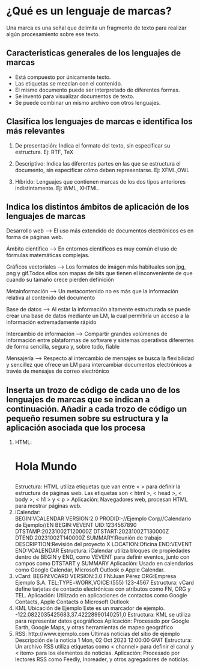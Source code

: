 # ¿Qué es un lenguaje de marcas?
Una marca es una señal que delimita un fragmento de texto para realizar algún procesamiento sobre ese texto. 
## Caracteristicas generales de los lenguajes de marcas ##
- Está compuesto por únicamente texto.
- Las etiquetas se mezclan con el contenido.
- El mismo documento puede ser interpretado de diferentes formas.
- Se inventó para visualizar documentos de texto.
- Se puede combinar un mismo archivo con otros lenguajes.
## Clasifica los lenguajes de marcas e identifica los más relevantes ##
1. De presentación:
   Indica el formato del texto, sin especificar su estructura. Ej: RTF, TeX

2. Descriptivo:
   Indica las diferentes partes en las que se estructura el documento, sin especificar cómo deben representarse. Ej: XFML,OWL

3. Híbrido:
   Lenguajes que contienen marcas de los dos tipos anteriores indistintamente. Ej: WML, XHTML.
## Indica los distintos ámbitos de aplicación de los lenguajes de marcas ##
Desarrollo web -->  El uso más extendido de documentos electrónicos es en forma de páginas web.

Ámbito científico --> En entornos científicos es muy común el uso de fórmulas
matemáticas complejas.

Gráficos vectoriales --> Los formatos de imágen más habituales son jpg, png y gif.Todos ellos son mapas de bits que tienen el inconveniente de que cuando su tamaño crece pierden definición

Metainformación --> Un metacontenido no es más que la información relativa al contenido del documento

Base de datos --> Al estar la información altamente estructurada se puede crear una base de datos mediante un LM, la cual permitiría un acceso a la información extremadamente rápido 

Intercambio de información --> Compartir grandes volúmenes de información entre plataformas de software y sistemas operativos diferentes de forma sencilla, segura y, sobre todo, fiable

Mensajería -->  Respecto al intercambio de mensajes se busca la flexibilidad y sencillez que ofrece un LM para intercambiar documentos electrónicos a través de mensajes de correo electrónico

## Inserta un trozo de código de cada uno de los lenguajes de marcas que se indican a continuación. Añadir a cada trozo de código un pequeño resumen sobre su estructura y la aplicación asociada que los procesa ##
1. HTML:
   <h1>
   <p>
   Hola Mundo
   </p>
   </h1>
   Estructura: HTML utiliza etiquetas que van entre < > para definir la estructura de páginas web. Las etiquetas son < html >, < head >, < body >, < h1 > y < p > Aplicación: Navegadores web, procesan HTML para mostrar páginas web.
2. iCalendar:   
    BEGIN:VCALENDAR
    VERSION:2.0
    PRODID:-//Ejemplo Corp//Calendario de Ejemplo//EN
    BEGIN:VEVENT
    UID:1234567890
    DTSTAMP:20231002T120000Z
    DTSTART:20231002T130000Z
    DTEND:20231002T140000Z
    SUMMARY:Reunión de trabajo
    DESCRIPTION:Revisión del proyecto X
    LOCATION:Oficina
    END:VEVENT
    END:VCALENDAR
    Estructura: iCalendar utiliza bloques de propiedades dentro de BEGIN y END, como VEVENT para definir eventos, junto con campos como DTSTART y SUMMARY
    Aplicación: Usado en calendarios como Google Calendar, Microsoft Outlook o Apple Calendar.
3. vCard:
    BEGIN:VCARD
    VERSION:3.0
    FN:Juan Pérez
    ORG:Empresa Ejemplo S.A.
    TEL;TYPE=WORK,VOICE:(555) 123-4567
    Estructura: vCard define tarjetas de contacto electrónicas con atributos como FN, ORG y TEL.
    Aplicación: Utilizado en aplicaciones de contactos como Google Contacts, Apple Contacts o Microsoft Outlook
4. KML
   <?xml version="1.0" encoding="UTF-8"?>
    <Placemark>
        <name>Ubicación de Ejemplo</name>
        <description>Este es un marcador de ejemplo.</description>
        <Point>
        <coordinates>-122.0822035425683,37.42228990140251,0</coordinates>
        </Point>
    </Placemark>
    </kml>
    Estructura: KML se utiliza para representar datos geográficos
    Aplicación: Procesado por Google Earth, Google Maps, y otras herramientas de mapeo geográfico
5. RSS:
    <?xml version="1.0"?>
    <channel>
        <title>Noticias de Ejemplo</title>
        <link>http://www.ejemplo.com</link>
        <description>Últimas noticias del sitio de ejemplo</description>
        <item>
        <title>Título de la noticia 1</title>
        <description>Descripción de la noticia 1</description>
        <pubDate>Mon, 02 Oct 2023 12:00:00 GMT</pubDate>
        </item>
    </channel>
    </rss>
    Estructura: Un archivo RSS utiliza etiquetas como < channel> para definir el canal y < item> para los elementos de noticias.
    Aplicación: Procesado por lectores RSS como Feedly, Inoreader, y otros agregadores de noticias.
